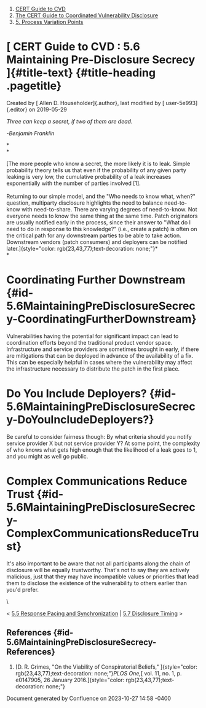 



1.  [CERT Guide to CVD](index.html)
2.  [The CERT Guide to Coordinated Vulnerability
    Disclosure](The-CERT-Guide-to-Coordinated-Vulnerability-Disclosure_47677443.html)
3.  [5. Process Variation
    Points](5.-Process-Variation-Points_47677473.html)


# [ CERT Guide to CVD : 5.6 Maintaining Pre-Disclosure Secrecy ]{#title-text} {#title-heading .pagetitle}




Created by [ Allen D. Householder]{.author}, last modified by [
user-5e993]{.editor} on 2019-05-29



*Three can keep a secret, if two of them are dead.*

\-*Benjamin Franklin*

*\
*

[The more people who know a secret, the more likely it is to leak.
Simple probability theory tells us that even if the probability of any
given party leaking is very low, the cumulative probability of a leak
increases exponentially with the number of parties involved \[1\].\
\
Returning to our simple model, and the \"Who needs to know what, when?\"
question, multiparty disclosure highlights the need to balance
need-to-know with need-to-share. There are varying degrees of
need-to-know. Not everyone needs to know the same thing at the same
time. Patch originators are usually notified early in the process, since
their answer to \"What do I need to do in response to this knowledge?\"
(i.e., create a patch) is often on the critical path for any downstream
parties to be able to take action. Downstream vendors (patch consumers)
and deployers can be notified
later.]{style="color: rgb(23,43,77);text-decoration: none;"}*\
*

# Coordinating Further Downstream {#id-5.6MaintainingPreDisclosureSecrecy-CoordinatingFurtherDownstream}

Vulnerabilities having the potential for significant impact can lead to
coordination efforts beyond the traditional product vendor space.
Infrastructure and service providers are sometimes brought in early, if
there are mitigations that can be deployed in advance of the
availability of a fix. This can be especially helpful in cases where the
vulnerability may affect the infrastructure necessary to distribute the
patch in the first place.

# Do You Include Deployers? {#id-5.6MaintainingPreDisclosureSecrecy-DoYouIncludeDeployers?}

Be careful to consider fairness though: By what criteria should you
notify service provider X but not service provider Y? At some point, the
complexity of who knows what gets high enough that the likelihood of a
leak goes to 1, and you might as well go public.

# Complex Communications Reduce Trust {#id-5.6MaintainingPreDisclosureSecrecy-ComplexCommunicationsReduceTrust}

It\'s also important to be aware that not all participants along the
chain of disclosure will be equally trustworthy. That\'s not to say they
are actively malicious, just that they may have incompatible values or
priorities that lead them to disclose the existence of the vulnerability
to others earlier than you\'d prefer.

\



\< [5.5 Response Pacing and
Synchronization](5.5-Response-Pacing-and-Synchronization_47677479.html)
\| [5.7 Disclosure Timing](5.7-Disclosure-Timing_47677481.html) \>



## References {#id-5.6MaintainingPreDisclosureSecrecy-References}

1.  [D. R. Grimes, \"On the Viability of Conspiratorial Beliefs,\"
    ]{style="color: rgb(23,43,77);text-decoration: none;"}*PLOS One,*[
    vol. 11, no. 1, p. e0147905, 26 January
    2016.]{style="color: rgb(23,43,77);text-decoration: none;"}






Document generated by Confluence on 2023-10-27 14:58 -0400







